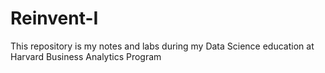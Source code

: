 # Reinvent-I

This repository is my notes and labs during my Data Science education at Harvard Business Analytics Program
